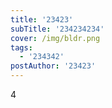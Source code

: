 ```yaml
---
title: '23423'
subTitle: '234234234'
cover: /img/bldr.png
tags:
  - '234342'
postAuthor: '23423'
---
```

4

